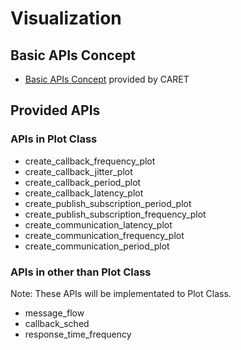 # Visualization


## Basic APIs Concept
- [Basic APIs Concept](./basic_api_concept.md/#CARETの可視化方針) provided by CARET

## Provided APIs

### APIs in Plot Class
- create_callback_frequency_plot
- create_callback_jitter_plot
- create_callback_period_plot
- create_callback_latency_plot
- create_publish_subscription_period_plot
- create_publish_subscription_frequency_plot
- create_communication_latency_plot
- create_communication_frequency_plot
- create_communication_period_plot



### APIs in other than Plot Class
Note: These APIs will be implementated to Plot Class.

- message_flow
- callback_sched
- response_time_frequency



